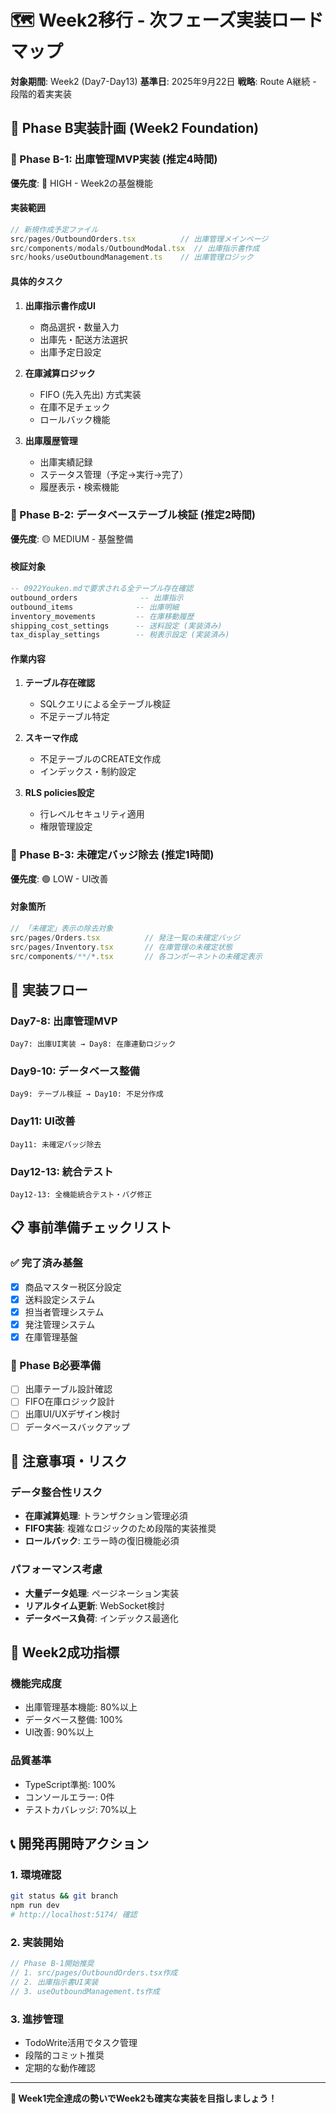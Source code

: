 # 🗺️ Week2移行 - 次フェーズ実装ロードマップ
**対象期間**: Week2 (Day7-Day13)
**基準日**: 2025年9月22日
**戦略**: Route A継続 - 段階的着実実装

## 🎯 Phase B実装計画 (Week2 Foundation)

### 📅 Phase B-1: 出庫管理MVP実装 (推定4時間)
**優先度**: 🔴 HIGH - Week2の基盤機能

#### 実装範囲
```typescript
// 新規作成予定ファイル
src/pages/OutboundOrders.tsx          // 出庫管理メインページ
src/components/modals/OutboundModal.tsx  // 出庫指示書作成
src/hooks/useOutboundManagement.ts    // 出庫管理ロジック
```

#### 具体的タスク
1. **出庫指示書作成UI**
   - 商品選択・数量入力
   - 出庫先・配送方法選択
   - 出庫予定日設定

2. **在庫減算ロジック**
   - FIFO (先入先出) 方式実装
   - 在庫不足チェック
   - ロールバック機能

3. **出庫履歴管理**
   - 出庫実績記録
   - ステータス管理（予定→実行→完了）
   - 履歴表示・検索機能

### 📅 Phase B-2: データベーステーブル検証 (推定2時間)
**優先度**: 🟡 MEDIUM - 基盤整備

#### 検証対象
```sql
-- 0922Youken.mdで要求される全テーブル存在確認
outbound_orders              -- 出庫指示
outbound_items              -- 出庫明細
inventory_movements         -- 在庫移動履歴
shipping_cost_settings      -- 送料設定 (実装済み)
tax_display_settings        -- 税表示設定 (実装済み)
```

#### 作業内容
1. **テーブル存在確認**
   - SQLクエリによる全テーブル検証
   - 不足テーブル特定

2. **スキーマ作成**
   - 不足テーブルのCREATE文作成
   - インデックス・制約設定

3. **RLS policies設定**
   - 行レベルセキュリティ適用
   - 権限管理設定

### 📅 Phase B-3: 未確定バッジ除去 (推定1時間)
**優先度**: 🟢 LOW - UI改善

#### 対象箇所
```typescript
// 「未確定」表示の除去対象
src/pages/Orders.tsx          // 発注一覧の未確定バッジ
src/pages/Inventory.tsx       // 在庫管理の未確定状態
src/components/**/*.tsx       // 各コンポーネントの未確定表示
```

## 🔄 実装フロー

### Day7-8: 出庫管理MVP
```mermaid
Day7: 出庫UI実装 → Day8: 在庫連動ロジック
```

### Day9-10: データベース整備
```mermaid
Day9: テーブル検証 → Day10: 不足分作成
```

### Day11: UI改善
```mermaid
Day11: 未確定バッジ除去
```

### Day12-13: 統合テスト
```mermaid
Day12-13: 全機能統合テスト・バグ修正
```

## 📋 事前準備チェックリスト

### ✅ 完了済み基盤
- [x] 商品マスター税区分設定
- [x] 送料設定システム
- [x] 担当者管理システム
- [x] 発注管理システム
- [x] 在庫管理基盤

### 🔄 Phase B必要準備
- [ ] 出庫テーブル設計確認
- [ ] FIFO在庫ロジック設計
- [ ] 出庫UI/UXデザイン検討
- [ ] データベースバックアップ

## 🚨 注意事項・リスク

### データ整合性リスク
- **在庫減算処理**: トランザクション管理必須
- **FIFO実装**: 複雑なロジックのため段階的実装推奨
- **ロールバック**: エラー時の復旧機能必須

### パフォーマンス考慮
- **大量データ処理**: ページネーション実装
- **リアルタイム更新**: WebSocket検討
- **データベース負荷**: インデックス最適化

## 🎯 Week2成功指標

### 機能完成度
- 出庫管理基本機能: 80%以上
- データベース整備: 100%
- UI改善: 90%以上

### 品質基準
- TypeScript準拠: 100%
- コンソールエラー: 0件
- テストカバレッジ: 70%以上

## 📞 開発再開時アクション

### 1. 環境確認
```bash
git status && git branch
npm run dev
# http://localhost:5174/ 確認
```

### 2. 実装開始
```typescript
// Phase B-1開始推奨
// 1. src/pages/OutboundOrders.tsx作成
// 2. 出庫指示書UI実装
// 3. useOutboundManagement.ts作成
```

### 3. 進捗管理
- TodoWrite活用でタスク管理
- 段階的コミット推奨
- 定期的な動作確認

---
**🚀 Week1完全達成の勢いでWeek2も確実な実装を目指しましょう！**